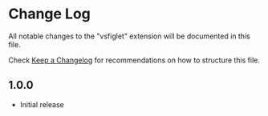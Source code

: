 # Change Log

All notable changes to the "vsfiglet" extension will be documented in this file.

Check [Keep a Changelog](http://keepachangelog.com/) for recommendations on how to structure this file.

## 1.0.0

- Initial release
